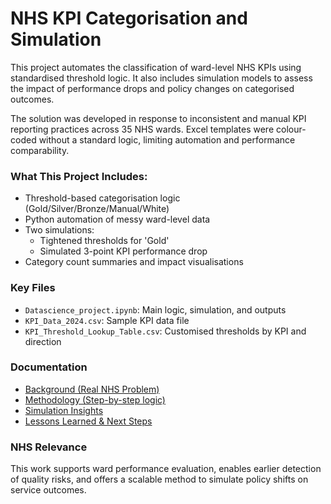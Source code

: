 # NHS KPI Categorisation and Simulation

This project automates the classification of ward-level NHS KPIs using standardised threshold logic. It also includes simulation models to assess the impact of performance drops and policy changes on categorised outcomes.

The solution was developed in response to inconsistent and manual KPI reporting practices across 35 NHS wards. Excel templates were colour-coded without a standard logic, limiting automation and performance comparability.

###  What This Project Includes:
- Threshold-based categorisation logic (Gold/Silver/Bronze/Manual/White)
- Python automation of messy ward-level data
- Two simulations:
  - Tightened thresholds for 'Gold'
  - Simulated 3-point KPI performance drop
- Category count summaries and impact visualisations

### Key Files
- `Datascience_project.ipynb`: Main logic, simulation, and outputs
- `KPI_Data_2024.csv`: Sample KPI data file
- `KPI_Threshold_Lookup_Table.csv`: Customised thresholds by KPI and direction

### Documentation
- [Background (Real NHS Problem)](docs/background.md)
- [Methodology (Step-by-step logic)](docs/methodology.md)
- [Simulation Insights](docs/Insights.md)
- [Lessons Learned & Next Steps](docs/future_steps.md)

###  NHS Relevance
This work supports ward performance evaluation, enables earlier detection of quality risks, and offers a scalable method to simulate policy shifts on service outcomes.
